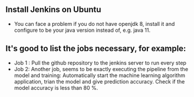 ## Install Jenkins on Ubuntu
- You can face a problem if you do not have openjdk 8, install it and configure to be your java version instead of, e.g. java 11. 

## It's good to list the jobs necessary, for example:
- Job 1 : Pull the github repository to the jenkins server to run every step
- Job 2: Another job, seems to be exactly executing the pipeline from the model and training: Automatically start the machine learning algorithm application, trian the model and give prediction accuracy. Check if the model accuracy is less than 80 %.
